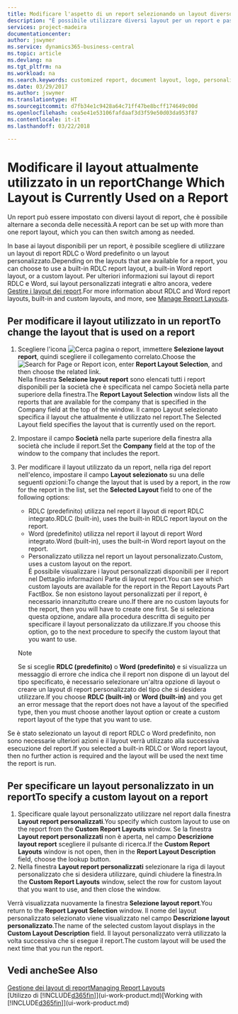 ```yaml
---
title: Modificare l'aspetto di un report selezionando un layout diverso | Documenti Microsoft
description: "È possibile utilizzare diversi layout per un report e passate tra i layout per modificare l'aspetto di un report."
services: project-madeira
documentationcenter: 
author: jswymer
ms.service: dynamics365-business-central
ms.topic: article
ms.devlang: na
ms.tgt_pltfrm: na
ms.workload: na
ms.search.keywords: customized report, document layout, logo, personalize
ms.date: 03/29/2017
ms.author: jswymer
ms.translationtype: HT
ms.sourcegitcommit: d7fb34e1c9428a64c71ff47be8bcff174649c00d
ms.openlocfilehash: cea5e41e53106fafdaaf3d3f59e50d03da953f87
ms.contentlocale: it-it
ms.lasthandoff: 03/22/2018

---
```

# <a name="change-which-layout-is-currently-used-on-a-report"></a><span data-ttu-id="d9350-103">Modificare il layout attualmente utilizzato in un report</span><span class="sxs-lookup"><span data-stu-id="d9350-103">Change Which Layout is Currently Used on a Report</span></span>
<span data-ttu-id="d9350-104">Un report può essere impostato con diversi layout di report, che è possibile alternare a seconda delle necessità.</span><span class="sxs-lookup"><span data-stu-id="d9350-104">A report can be set up with more than one report layout, which you can then switch among as needed.</span></span>

<span data-ttu-id="d9350-105">In base ai layout disponibili per un report, è possibile scegliere di utilizzare un layout di report RDLC o Word predefinito o un layout personalizzato.</span><span class="sxs-lookup"><span data-stu-id="d9350-105">Depending on the layouts that are available for a report, you can choose to use a built-in RDLC report layout, a built-in Word report layout, or a custom layout.</span></span> <span data-ttu-id="d9350-106">Per ulteriori informazioni sui layout di report RDLC e Word, sui layout personalizzati integrati e altro ancora, vedere [Gestire i layout dei report](ui-manage-report-layouts.md).</span><span class="sxs-lookup"><span data-stu-id="d9350-106">For more information about RDLC and Word report layouts, built-in and custom layouts, and more, see [Manage Report Layouts](ui-manage-report-layouts.md).</span></span>

## <a name="to-change-the-layout-that-is-used-on-a-report"></a><span data-ttu-id="d9350-107">Per modificare il layout utilizzato in un report</span><span class="sxs-lookup"><span data-stu-id="d9350-107">To change the layout that is used on a report</span></span>
1. <span data-ttu-id="d9350-108">Scegliere l'icona ![Cerca pagina o report](media/ui-search/search_small.png "icona Cerca pagina o report"), immettere **Selezione layout report**, quindi scegliere il collegamento correlato.</span><span class="sxs-lookup"><span data-stu-id="d9350-108">Choose the ![Search for Page or Report](media/ui-search/search_small.png "Search for Page or Report icon") icon, enter **Report Layout Selection**, and then choose the related link.</span></span>  
   <span data-ttu-id="d9350-109">Nella finestra **Selezione layout report** sono elencati tutti i report disponibili per la società che è specificata nel campo Società nella parte superiore della finestra.</span><span class="sxs-lookup"><span data-stu-id="d9350-109">The **Report Layout Selection** window lists all the reports that are available for the company that is specified in the Company field at the top of the window.</span></span> <span data-ttu-id="d9350-110">Il campo Layout selezionato specifica il layout che attualmente è utilizzato nel report.</span><span class="sxs-lookup"><span data-stu-id="d9350-110">The Selected Layout field specifies the layout that is currently used on the report.</span></span>
2. <span data-ttu-id="d9350-111">Impostare il campo **Società** nella parte superiore della finestra alla società che include il report.</span><span class="sxs-lookup"><span data-stu-id="d9350-111">Set the **Company** field at the top of the window to the company that includes the report.</span></span>
3. <span data-ttu-id="d9350-112">Per modificare il layout utilizzato da un report, nella riga del report nell'elenco, impostare il campo **Layout selezionato** su una delle seguenti opzioni:</span><span class="sxs-lookup"><span data-stu-id="d9350-112">To change the layout that is used by a report, in the row for the report in the list, set the **Selected Layout** field to one of the following options:</span></span>
   * <span data-ttu-id="d9350-113">RDLC (predefinito) utilizza nel report il layout di report RDLC integrato.</span><span class="sxs-lookup"><span data-stu-id="d9350-113">RDLC (built-in), uses the built-in RDLC report layout on the report.</span></span>
   * <span data-ttu-id="d9350-114">Word (predefinito) utilizza nel report il layout di report Word integrato.</span><span class="sxs-lookup"><span data-stu-id="d9350-114">Word (built-in), uses the built-in Word report layout on the report.</span></span>
   * <span data-ttu-id="d9350-115">Personalizzato utilizza nel report un layout personalizzato.</span><span class="sxs-lookup"><span data-stu-id="d9350-115">Custom, uses a custom layout on the report.</span></span>  
     <span data-ttu-id="d9350-116">È possibile visualizzare i layout personalizzati disponibili per il report nel Dettaglio informazioni Parte di layout report.</span><span class="sxs-lookup"><span data-stu-id="d9350-116">You can see which custom layouts are available for the report in the Report Layouts Part FactBox.</span></span> <span data-ttu-id="d9350-117">Se non esistono layout personalizzati per il report, è necessario innanzitutto creare uno.</span><span class="sxs-lookup"><span data-stu-id="d9350-117">If there are no custom layouts for the report, then you will have to create one first.</span></span> <span data-ttu-id="d9350-118">Se si seleziona questa opzione, andare alla procedura descritta di seguito per specificare il layout personalizzato da utilizzare.</span><span class="sxs-lookup"><span data-stu-id="d9350-118">If you choose this option, go to the next procedure to specify the custom layout that you want to use.</span></span>

    > [!NOTE]  
    >   <span data-ttu-id="d9350-119">Se si sceglie **RDLC (predefinito)** o **Word (predefinito)** e si visualizza un messaggio di errore che indica che il report non dispone di un layout del tipo specificato, è necessario selezionare un'altra opzione di layout o creare un layout di report personalizzato del tipo che si desidera utilizzare.</span><span class="sxs-lookup"><span data-stu-id="d9350-119">If you choose **RDLC (built-in)** or **Word (built-in)** and you get an error message that the report does not have a layout of the specified type, then you must choose another layout option or create a custom report layout of the type that you want to use.</span></span>

<span data-ttu-id="d9350-120">Se è stato selezionato un layout di report RDLC o Word predefinito, non sono necessarie ulteriori azioni e il layout verrà utilizzato alla successiva esecuzione del report.</span><span class="sxs-lookup"><span data-stu-id="d9350-120">If you selected a built-in RDLC or Word report layout, then no further action is required and the layout will be used the next time the report is run.</span></span>

## <a name="to-specify-a-custom-layout-on-a-report"></a><span data-ttu-id="d9350-121">Per specificare un layout personalizzato in un report</span><span class="sxs-lookup"><span data-stu-id="d9350-121">To specify a custom layout on a report</span></span>
1. <span data-ttu-id="d9350-122">Specificare quale layout personalizzato utilizzare nel report dalla finestra **Layout report personalizzati**.</span><span class="sxs-lookup"><span data-stu-id="d9350-122">You specify which custom layout to use on the report from the **Custom Report Layouts** window.</span></span> <span data-ttu-id="d9350-123">Se la finestra **Layout report personalizzati** non è aperta, nel campo **Descrizione layout report** scegliere il pulsante di ricerca.</span><span class="sxs-lookup"><span data-stu-id="d9350-123">If the **Custom Report Layouts** window is not open, then in the **Report Layout Description** field, choose the lookup button.</span></span>
2. <span data-ttu-id="d9350-124">Nella finestra **Layout report personalizzati** selezionare la riga di layout personalizzato che si desidera utilizzare, quindi chiudere la finestra.</span><span class="sxs-lookup"><span data-stu-id="d9350-124">In the **Custom Report Layouts** window, select the row for custom layout that you want to use, and then close the window.</span></span>

<span data-ttu-id="d9350-125">Verrà visualizzata nuovamente la finestra **Selezione layout report**.</span><span class="sxs-lookup"><span data-stu-id="d9350-125">You return to the **Report Layout Selection** window.</span></span> <span data-ttu-id="d9350-126">Il nome del layout personalizzato selezionato viene visualizzato nel campo **Descrizione layout personalizzato**.</span><span class="sxs-lookup"><span data-stu-id="d9350-126">The name of the selected custom layout displays in the **Custom Layout Description** field.</span></span> <span data-ttu-id="d9350-127">Il layout personalizzato verrà utilizzato la volta successiva che si esegue il report.</span><span class="sxs-lookup"><span data-stu-id="d9350-127">The custom layout will be used the next time that you run the report.</span></span>

## <a name="see-also"></a><span data-ttu-id="d9350-128">Vedi anche</span><span class="sxs-lookup"><span data-stu-id="d9350-128">See Also</span></span>
[<span data-ttu-id="d9350-129">Gestione dei layout di report</span><span class="sxs-lookup"><span data-stu-id="d9350-129">Managing Report Layouts</span></span>](ui-manage-report-layouts.md)  
<span data-ttu-id="d9350-130">[Utilizzo di [!INCLUDE[d365fin](includes/d365fin_md.md)]](ui-work-product.md)</span><span class="sxs-lookup"><span data-stu-id="d9350-130">[Working with [!INCLUDE[d365fin](includes/d365fin_md.md)]](ui-work-product.md)</span></span>

